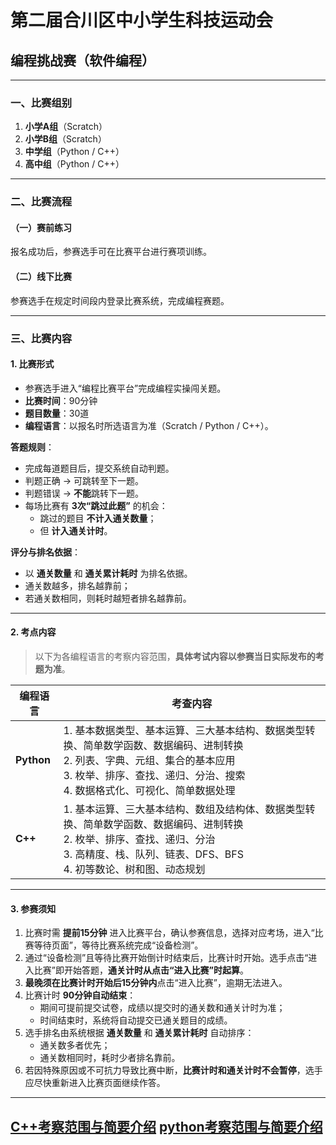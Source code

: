 # 第二届合川区中小学生科技运动会  
## 编程挑战赛（软件编程）

---

### 一、比赛组别

1. **小学A组**（Scratch）  
2. **小学B组**（Scratch）  
3. **中学组**（Python / C++）  
4. **高中组**（Python / C++）

---

### 二、比赛流程

#### （一）赛前练习  
报名成功后，参赛选手可在比赛平台进行赛项训练。

#### （二）线下比赛  
参赛选手在规定时间段内登录比赛系统，完成编程赛题。

---

### 三、比赛内容

#### 1. 比赛形式
- 参赛选手进入“编程比赛平台”完成编程实操闯关题。
- **比赛时间**：90分钟  
- **题目数量**：30道  
- **编程语言**：以报名时所选语言为准（Scratch / Python / C++）。

**答题规则**：
- 完成每道题目后，提交系统自动判题。
- 判题正确 → 可跳转至下一题。  
- 判题错误 → **不能**跳转下一题。
- 每场比赛有 **3次“跳过此题”** 的机会：
  - 跳过的题目 **不计入通关数量**；
  - 但 **计入通关计时**。

**评分与排名依据**：
- 以 **通关数量** 和 **通关累计耗时** 为排名依据。
- 通关数越多，排名越靠前；
- 若通关数相同，则耗时越短者排名越靠前。

---

#### 2. 考点内容

> 以下为各编程语言的考察内容范围，**具体考试内容以参赛当日实际发布的考题为准**。

| 编程语言 | 考查内容 |
|----------|----------|
| **Python** | 1. 基本数据类型、基本运算、三大基本结构、数据类型转换、简单数学函数、数据编码、进制转换<br>2. 列表、字典、元组、集合的基本应用<br>3. 枚举、排序、查找、递归、分治、搜索<br>4. 数据格式化、可视化、简单数据处理 |
| **C++** | 1. 基本运算、三大基本结构、数组及结构体、数据类型转换、简单数学函数、数据编码、进制转换<br>2. 枚举、排序、查找、递归、分治<br>3. 高精度、栈、队列、链表、DFS、BFS<br>4. 初等数论、树和图、动态规划 |

---

#### 3. 参赛须知

1. 比赛时需 **提前15分钟** 进入比赛平台，确认参赛信息，选择对应考场，进入“比赛等待页面”，等待比赛系统完成“设备检测”。
2. 通过“设备检测”且等待比赛开始倒计时结束后，比赛计时开始。选手点击“进入比赛”即开始答题，**通关计时从点击“进入比赛”时起算**。
3. **最晚须在比赛计时开始后15分钟内**点击“进入比赛”，逾期无法进入。
4. 比赛计时 **90分钟自动结束**：
   - 期间可提前提交试卷，成绩以提交时的通关数和通关计时为准；
   - 时间结束时，系统将自动提交已通关题目的成绩。
5. 选手排名由系统根据 **通关数量** 和 **通关累计耗时** 自动排序：
   - 通关数多者优先；
   - 通关数相同时，耗时少者排名靠前。
6. 若因特殊原因或不可抗力导致比赛中断，**比赛计时和通关计时不会暂停**，选手应尽快重新进入比赛页面继续作答。

---
[C++考察范围与简要介绍](https://antomie.pages.dev/race/C++)
[python考察范围与简要介绍](https://antomie.pages.dev/race/python)
---
